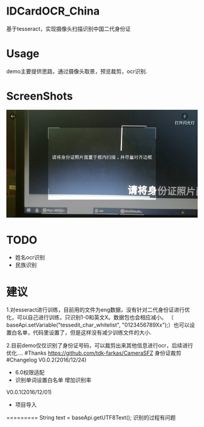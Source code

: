 # IDCardOCR_China
基于tesseract，实现摄像头扫描识别中国二代身份证
# Usage
demo主要提供思路，通过摄像头取景，预览裁剪，ocr识别.
# ScreenShots
 ![image](https://github.com/465857721/IDCardOCR_China/blob/master/ScreenShots/device-2016-12-24-095238-small.jpg)
# TODO
- 姓名ocr识别
- 民族识别

# 建议
1.对esseract进行训练，目前用的文件为eng数据，没有针对二代身份证进行优化，可以自己进行训练，只识别1-0和英文X。数据包也会相应减小。
（ baseApi.setVariable("tessedit_char_whitelist", "0123456789Xx");）也可以设置白名单，代码里设置了，但是这样没有减少训练文件的大小.

2.目前demo仅仅识别了身份证号码，可以裁剪出来其他信息进行ocr，后续进行优化....
#Thanks
https://github.com/tdk-farkas/CameraSFZ    身份证裁剪
#Changelog
V0.0.2(2016/12/24)
- 6.0权限适配
- 识别单词设置白名单 增加识别率

V0.0.1(2016/12/01)
- 项目导入

=========
String text = baseApi.getUTF8Text();
识别的过程有问题

